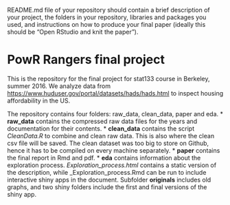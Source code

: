 README.md file of your repository should contain a brief description of your project, the folders in your repository, libraries and packages you used, and instructions on how to produce your final paper (ideally this should be “Open RStudio and knit the paper”).

# PowR Rangers final project

This is the repository for the final project for stat133 course in Berkeley, summer 2016. We analyze data from https://www.huduser.gov/portal/datasets/hads/hads.html to inspect housing affordability in the US. 

The repository contains four folders: raw_data, clean_data, paper and eda. 
    * **raw_data** contains the compressed raw data files for the years and documentation for their contents.
    * **clean_data** contains the script _CleanData.R_ to combine and clean raw data. This is also where the clean csv file will be saved. The clean dataset was too big to store on Github, hence it has to be compiled on every machine separately.
    * **paper** contains the final report in Rmd and pdf.
    * **eda** contains information about the exploration process. _Exploration_process.html_ contains a static version of the description, while _Exploration_process.Rmd can be run to include interactive shiny apps in the document. Subfolder **originals** includes old graphs, and two shiny folders include the first and final versions of the shiny app.
